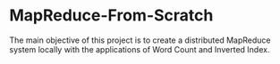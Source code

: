 # MapReduce-From-Scratch
The main objective of this project is to create a distributed MapReduce system locally with the applications of Word Count and Inverted Index.
